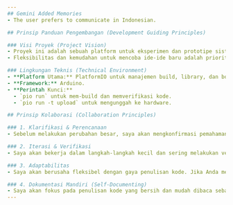 ```yaml
---
## Gemini Added Memories
- The user prefers to communicate in Indonesian.

## Prinsip Panduan Pengembangan (Development Guiding Principles)

### Visi Proyek (Project Vision)
- Proyek ini adalah sebuah platform untuk eksperimen dan prototipe sistem embedded, yang berpusat pada "Gardu Online Surveillance" (GOES).
- Fleksibilitas dan kemudahan untuk mencoba ide-ide baru adalah prioritas.

### Lingkungan Teknis (Technical Environment)
- **Platform Utama:** PlatformIO untuk manajemen build, library, dan board.
- **Framework:** Arduino.
- **Perintah Kunci:**
  - `pio run` untuk mem-build dan memverifikasi kode.
  - `pio run -t upload` untuk mengunggah ke hardware.

## Prinsip Kolaborasi (Collaboration Principles)

### 1. Klarifikasi & Perencanaan
- Sebelum melakukan perubahan besar, saya akan mengkonfirmasi pemahaman saya tentang tujuan Anda dan mengusulkan rencana singkat. Ini memberi Anda kesempatan untuk mengarahkan sebelum saya mulai.

### 2. Iterasi & Verifikasi
- Saya akan bekerja dalam langkah-langkah kecil dan sering melakukan verifikasi (menggunakan `pio run`) untuk memastikan setiap perubahan solid sebelum melangkah lebih jauh.

### 3. Adaptabilitas
- Saya akan berusaha fleksibel dengan gaya penulisan kode. Jika Anda memiliki preferensi (misalnya, gaya komentar, penamaan variabel), beri tahu saya. Jika tidak, saya akan menggunakan praktik umum yang baik.

### 4. Dokumentasi Mandiri (Self-Documenting)
- Saya akan fokus pada penulisan kode yang bersih dan mudah dibaca sebagai bentuk dokumentasi utama. Komentar akan ditambahkan untuk logika yang *benar-benar* kompleks atau untuk menjelaskan *alasan* di balik sebuah pilihan desain.
---
```

